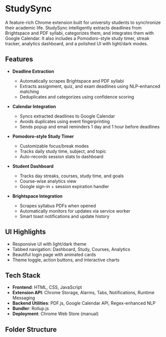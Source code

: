 # StudySync

A feature-rich Chrome extension built for university students to synchronize their academic life. StudySync intelligently extracts deadlines from Brightspace and PDF syllabi, categorizes them, and integrates them with Google Calendar. It also includes a Pomodoro-style study timer, streak tracker, analytics dashboard, and a polished UI with light/dark modes.

## Features

- **Deadline Extraction**
  - Automatically scrapes Brightspace and PDF syllabi
  - Extracts assignment, quiz, and exam deadlines using NLP-enhanced matching
  - Deduplicates and categorizes using confidence scoring

- **Calendar Integration**
  - Syncs extracted deadlines to Google Calendar
  - Avoids duplicates using event fingerprinting
  - Sends popup and email reminders 1 day and 1 hour before deadlines

- **Pomodoro-style Study Timer**
  - Customizable focus/break modes
  - Tracks daily study time, subject, and topic
  - Auto-records session stats to dashboard

- **Student Dashboard**
  - Tracks day streaks, courses, study time, and goals
  - Course-wise analytics view
  - Google sign-in + session expiration handler

- **Brightspace Integration**
  - Scrapes syllabus PDFs when opened
  - Automatically monitors for updates via service worker
  - Smart toast notifications and update history

## UI Highlights

- Responsive UI with light/dark theme
- Tabbed navigation: Dashboard, Study, Courses, Analytics
- Beautiful login page with animated cards
- Theme toggle, action buttons, and interactive charts

## Tech Stack

- **Frontend**: HTML, CSS, JavaScript  
- **Extension API**: Chrome Storage, Alarms, Tabs, Notifications, Runtime Messaging  
- **Backend Utilities**: PDF.js, Google Calendar API, Regex-enhanced NLP  
- **Bundler**: Rollup.js  
- **Deployment**: Chrome Web Store (manual)

## Folder Structure

